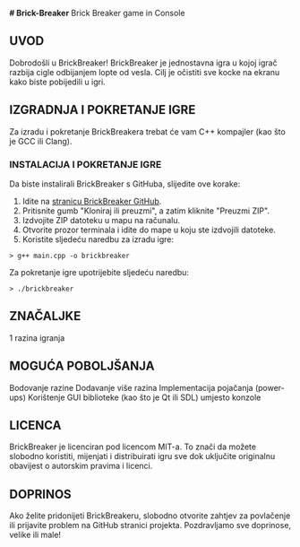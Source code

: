 **# Brick-Breaker**
Brick Breaker game in Console

## UVOD
Dobrodošli u BrickBreaker! BrickBreaker je jednostavna igra u kojoj igrač razbija cigle odbijanjem lopte od vesla. Cilj je očistiti sve kocke na ekranu kako biste pobijedili u igri.

## IZGRADNJA I POKRETANJE IGRE
Za izradu i pokretanje BrickBreakera trebat će vam C++ kompajler (kao što je GCC ili Clang).

### INSTALACIJA I POKRETANJE IGRE
Da biste instalirali BrickBreaker s GitHuba, slijedite ove korake:

  1. Idite na [stranicu BrickBreaker GitHub](https://github.com/Cr4zyCRO/Brick-Breaker).
  2. Pritisnite gumb "Kloniraj ili preuzmi", a zatim kliknite "Preuzmi ZIP".
  3. Izdvojite ZIP datoteku u mapu na računalu.
  4. Otvorite prozor terminala i idite do mape u koju ste izdvojili datoteke.
  5. Koristite sljedeću naredbu za izradu igre:

    > g++ main.cpp -o brickbreaker
    
  Za pokretanje igre upotrijebite sljedeću naredbu:
  
    > ./brickbreaker
    
## ZNAČALJKE
1 razina igranja

## MOGUĆA POBOLJŠANJA
  Bodovanje razine
  Dodavanje više razina
  Implementacija pojačanja (power-ups)
  Korištenje GUI biblioteke (kao što je Qt ili SDL) umjesto konzole

## LICENCA
BrickBreaker je licenciran pod licencom MIT-a. To znači da možete slobodno koristiti, mijenjati i distribuirati igru sve dok uključite originalnu obavijest o autorskim pravima i licenci.

## DOPRINOS
Ako želite pridonijeti BrickBreakeru, slobodno otvorite zahtjev za povlačenje ili prijavite problem na GitHub stranici projekta. Pozdravljamo sve doprinose, velike ili male!

